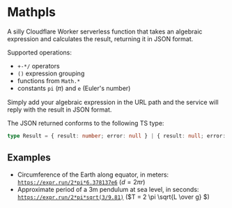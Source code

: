 # Mathpls

A silly Cloudflare Worker serverless function that takes an algebraic expression and calculates the result, returning it in JSON format.

Supported operations:

- `+-*/` operators
- `()` expression grouping
- functions from `Math.*`
- constants `pi` (𝜋) and `e` (Euler's number)

Simply add your algebraic expression in the URL path and the service will reply with the result in JSON format.

The JSON returned conforms to the following TS type:

```ts
type Result = { result: number; error: null } | { result: null; error: string };
```

## Examples

- Circumference of the Earth along equator, in meters:
  [`https://expr.run/2*pi*6.378137e6`](https://expr.run/2*pi*6.378137e6) ($d = 2 \pi r$)
- Approximate period of a 3m pendulum at sea level, in seconds:
  [`https://expr.run/2*pi*sqrt(3/9.81)`](<https://expr.run/2*pi*sqrt(3/9.81)>) ($T = 2 \pi \sqrt{L \over g} $)
